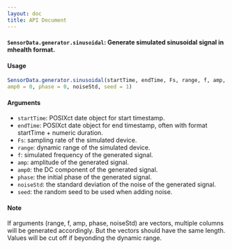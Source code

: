```yaml
---
layout: doc
title: API Document
---
```


#### `SensorData.generator.sinusoidal`: Generate simulated sinusoidal signal in mhealth format. ####

#### Usage ####

```r
SensorData.generator.sinusoidal(startTime, endTime, Fs, range, f, amp,
amp0 = 0, phase = 0, noiseStd, seed = 1)
```

#### Arguments ####

* `startTime`: POSIXct date object for start timestamp.
* `endTime`: POSIXct date object for end timestamp, often with format startTime + numeric duration.
* `Fs`: sampling rate of the simulated device.
* `range`: dynamic range of the simulated device.
* `f`: simulated frequency of the generated signal.
* `amp`: amplitude of the generated signal.
* `amp0`: the DC component of the generated signal.
* `phase`: the initial phase of the generated signal.
* `noiseStd`: the standard deviation of the noise of the generated signal.
* `seed`: the random seed to be used when adding noise.


#### Note ####


 If arguments (range, f, amp, phase, noiseStd) are vectors, multiple columns will be generated accordingly. But the vectors should have the same length. Values will be cut off if beyonding the dynamic range.



